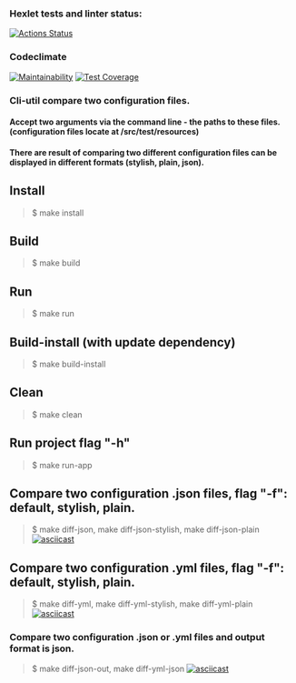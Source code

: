 ### Hexlet tests and linter status:
[![Actions Status](https://github.com/vviace/java-project-lvl2/workflows/hexlet-check/badge.svg)](https://github.com/vviace/java-project-lvl2/actions)
### Codeclimate
[![Maintainability](https://api.codeclimate.com/v1/badges/308e03573bcb9f122df7/maintainability)](https://codeclimate.com/github/vviace/java-project-lvl2/maintainability)
[![Test Coverage](https://api.codeclimate.com/v1/badges/308e03573bcb9f122df7/test_coverage)](https://codeclimate.com/github/vviace/java-project-lvl2/test_coverage)
### Cli-util compare two configuration files. 
#### Accept two arguments via the command line - the paths to these files. (configuration files locate at /src/test/resources)
#### There are result of comparing two different configuration files can be displayed in different formats (stylish, plain, json). 
## Install
> $ make install
## Build
> $ make build
## Run
> $ make run
## Build-install (with update dependency)
> $ make build-install
## Clean
> $ make clean
## Run project flag "-h"
> $ make run-app


## Compare two configuration .json files, flag "-f": default, stylish, plain.
> $ make diff-json, make diff-json-stylish, make diff-json-plain
[![asciicast](https://asciinema.org/a/1MIcyeapKJAwVOC7qu8hUQB6Q.svg)](https://asciinema.org/a/1MIcyeapKJAwVOC7qu8hUQB6Q)
## Compare two configuration .yml files, flag "-f": default, stylish, plain.
> $ make diff-yml, make diff-yml-stylish, make diff-yml-plain
[![asciicast](https://asciinema.org/a/2aC59QtTv1qW2MoM3M9viRbTt.svg)](https://asciinema.org/a/2aC59QtTv1qW2MoM3M9viRbTt)
### Compare two configuration .json or .yml files and output format is json.
> $ make diff-json-out, make diff-yml-json
[![asciicast](https://asciinema.org/a/m83QH7Hcw2KhlFjJLVHm3pFke.svg)](https://asciinema.org/a/m83QH7Hcw2KhlFjJLVHm3pFke)
